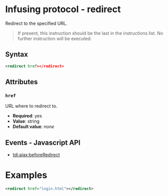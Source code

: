 # Infusing protocol - redirect

Redirect to the specified URL.

> If present, this instruction should be the last in the instructions list. No further instruction will be executed.

## Syntax

```xml
<redirect href></redirect>
```

## Attributes

### `href`

URL where to redirect to.

* **Required**: yes
* **Value**: string
* **Default value**: _none_


## Events - Javascript API

* [tdi:ajax:beforeRedirect](http://twinstone.github.io/tdi/docs/api/TDI.Ajax.Response.html#.event:tdi:ajax:beforeRedirect)

# Examples

```xml
<redirect href="login.html"></redirect>
```
